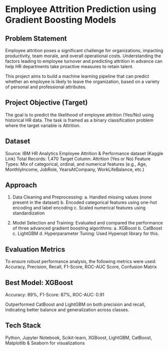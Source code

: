 # Employee Attrition Prediction using Gradient Boosting Models

## Problem Statement

Employee attrition poses a significant challenge for organizations, impacting productivity, team morale, and overall operational costs. Understanding the factors leading to employee turnover and predicting attrition in advance can help HR departments take proactive measures to retain talent.

This project aims to build a machine learning pipeline that can predict whether an employee is likely to leave the organization, based on a variety of personal and professional attributes.

## Project Objective (Target)

The goal is to predict the likelihood of employee attrition (Yes/No) using historical HR data. The task is framed as a binary classification problem where the target variable is Attrition.

## Dataset

Source: IBM HR Analytics Employee Attrition & Performance dataset (Kaggle Link)
Total Records: 1,470
Target Column: Attrition (Yes or No)
Feature Types: Mix of categorical, ordinal, and numerical features (e.g., Age, MonthlyIncome, JobRole, YearsAtCompany, WorkLifeBalance, etc.)

## Approach

1. Data Cleaning and Preprocessing:
  a. Handled missing values (none present in the dataset)
  b. Encoded categorical features using one-hot encoding and label encoding
  c. Scaled numerical features using standardization

2. Model Selection and Training: Evaluated and compared the performance of three advanced gradient boosting algorithms:
  a. XGBoost
  b. CatBoost
  c. LightGBM
  d. Hyperparameter Tuning: Used Hyperopt library for this.

## Evaluation Metrics

To ensure robust performance analysis, the following metrics were used:
Accuracy, Precision, Recall, F1-Score, ROC-AUC Score, Confusion Matrix

## Best Model: XGBoost
Accuracy: 89%, F1-Score: 87%, ROC-AUC: 0.91

Outperformed CatBoost and LightGBM on both precision and recall, indicating better balance and generalization across classes.

## Tech Stack
Python, Jupyter Notebook, Scikit-learn, XGBoost, LightGBM, CatBoost, Matplotlib & Seaborn for visualizations
